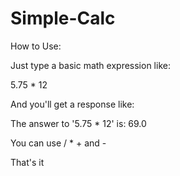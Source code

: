 # Simple-Calc

How to Use:

Just type a basic math expression like:

5.75 * 12

And you'll get a response like:

The answer to '5.75 * 12' is: 69.0

You can use / * + and -

That's it
